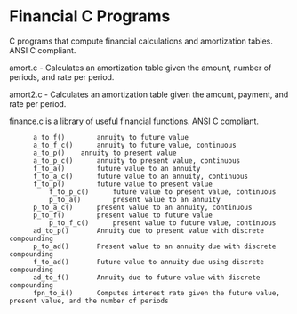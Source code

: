 # Financial C Programs
C programs that compute financial calculations and amortization tables.  ANSI C compliant.

amort.c - Calculates an amortization table given the amount, number of periods, and rate per period.

amort2.c - Calculates an amortization table given the amount, payment, and rate per period.

finance.c is a library of useful financial functions.  ANSI C compliant.

		  a_to_f()        annuity to future value
		  a_to_f_c()      annuity to future value, continuous
		  a_to_p()	  annuity to present value
		  a_to_p_c()      annuity to present value, continuous
		  f_to_a()        future value to an annuity
		  f_to_a_c()      future value to an annuity, continuous
		  f_to_p()        future value to present value
	    	  f_to_p_c()      future value to present value, continuous
	    	  p_to_a()        present value to an annuity
		  p_to_a_c()      present value to an annuity, continuous
		  p_to_f()        present value to future value
	    	  p_to_f_c()      present value to future value, continuous
		  ad_to_p()       Annuity due to present value with discrete compounding
		  p_to_ad()       Present value to an annuity due with discrete compounding
		  f_to_ad()       Future value to annuity due using discrete compounding
		  ad_to_f()       Annuity due to future value with discrete compounding
		  fpn_to_i()      Computes interest rate given the future value, present value, and the number of periods
